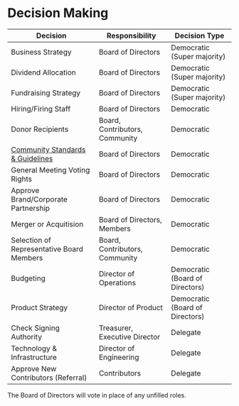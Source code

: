 # Decision Making

| Decision          | Responsibility | Decision Type |
|-------------------|----------------|---------------|
| Business Strategy | Board of Directors | Democratic (Super majority) |
| Dividend Allocation | Board of Directors | Democratic (Super majority) |
| Fundraising Strategy | Board of Directors | Democratic (Super majority) |
| Hiring/Firing Staff | Board of Directors | Democratic |
| Donor Recipients | Board, Contributors, Community | Democratic |
| [Community Standards & Guidelines](https://github.com/scidsg/scienceanddesign/blob/main/resources/Community%20Guidelines%20%26%20Standards.pdf) | Board of Directors | Democratic |
| General Meeting Voting Rights | Board of Directors | Democratic |
| Approve Brand/Corporate Partnership | Board of Directors | Democratic |
| Merger or Acquitision | Board of Directors, Members | Democratic |
| Selection of Representative Board Members | Board, Contributors, Community | Democratic |
| Budgeting | Director of Operations | Democratic (Board of Directors) |
| Product Strategy | Director of Product | Democratic (Board of Directors) |
| Check Signing Authority | Treasurer, Executive Director | Delegate |
| Technology & Infrastructure | Director of Engineering | Delegate |
| Approve New Contributors (Referral) | Contributors | Delegate |

The Board of Directors will vote in place of any unfilled roles.
